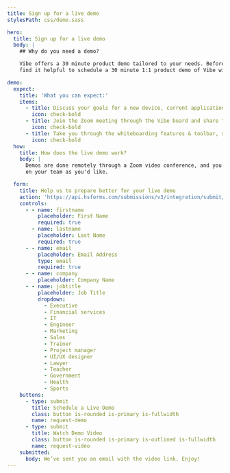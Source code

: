 ```yaml
---
title: Sign up for a live demo
stylesPath: css/demo.sass

hero:
  title: Sign up for a live demo
  body: |
    ## Why do you need a demo?

    Vibe offers a 30 minute product demo tailored to your needs. Before purchasing a Vibe board, many customers
    find it helpful to schedule a 30 minute 1:1 product demo of Vibe with our sales team.

demo:
  expect:
    title: 'What you can expect:'
    items:
      - title: Discuss your goals for a new device, current applications you would like to integrate followed by Q&A.
        icon: check-bold
      - title: Join the Zoom meeting through the Vibe board and share the board's screen to see it in action.
        icon: check-bold
      - title: Take you through the whiteboarding features & toolbar, screencasting options, and 3rd party applications.
        icon: check-bold
  how:
    title: How does the live demo work?
    body: |
      Demos are done remotely through a Zoom video conference, and you are welcome to invite as many people
      on your team as you'd like.

  form:
    title: Help us to prepare better for your live demo
    action: 'https://api.hsforms.com/submissions/v3/integration/submit/5698963/1270333f-4cc2-4450-901d-d4f9b29fed58'
    controls:
      - - name: firstname
          placeholder: First Name
          required: true
        - name: lastname
          placeholder: Last Name
          required: true
      - - name: email
          placeholder: Email Address
          type: email
          required: true
      - - name: company
          placeholder: Company Name
      - - name: jobtitle
          placeholder: Job Title
          dropdown:
            - Executive
            - Financial services
            - IT
            - Engineer
            - Marketing
            - Sales
            - Trainer
            - Project manager
            - UI/UX designer
            - Lawyer
            - Teacher
            - Government
            - Health
            - Sports
    buttons:
      - type: submit
        title: Schedule a Live Demo
        class: button is-rounded is-primary is-fullwidth
        name: request-demo
      - type: submit
        title: Watch Demo Video
        class: button is-rounded is-primary is-outlined is-fullwidth
        name: request-video
    submitted:
      body: We’ve sent you an email with the video link. Enjoy!
---
```

